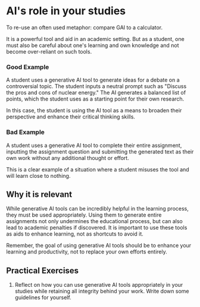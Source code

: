 # AI's role in your studies

To re-use an often used metaphor: compare GAI to a calculator.

It is a powerful tool and aid in an academic setting. But as a student, one must also be careful about one's learning and own knowledge and not become over-reliant on such tools.


### Good Example
A student uses a generative AI tool to generate ideas for a debate on a controversial topic. The student inputs a neutral prompt such as "Discuss the pros and cons of nuclear energy." The AI generates a balanced list of points, which the student uses as a starting point for their own research.

In this case, the student is using the AI tool as a means to broaden their perspective and enhance their critical thinking skills.

### Bad Example
A student uses a generative AI tool to complete their entire assignment, inputting the assignment question and submitting the generated text as their own work without any additional thought or effort.

This is a clear example of a situation where a student misuses the tool and will learn close to nothing.

## Why it is relevant
While generative AI tools can be incredibly helpful in the learning process, they must be used appropriately. Using them to generate entire assignments not only undermines the educational process, but can also lead to academic penalties if discovered. It is important to use these tools as aids to enhance learning, not as shortcuts to avoid it.

Remember, the goal of using generative AI tools should be to enhance your learning and productivity, not to replace your own efforts entirely. 

## Practical Exercises
1. Reflect on how you can use generative AI tools appropriately in your studies while retaining all integrity behind your work. Write down some guidelines for yourself.
